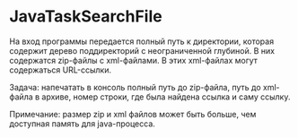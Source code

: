 # JavaTaskSearchFile

На вход программы передается полный путь к директории, которая содержит дерево поддиректорий с неограниченной глубиной. В них содержатся zip-файлы с xml-файлами. В этих xml-файлах могут содержаться URL-ссылки.

Задача: напечатать в консоль полный путь до zip-файла, путь до xml-файла в архиве, номер строки, где была найдена ссылка и саму ссылку.

Примечание: размер zip и xml файлов может быть больше, чем доступная память для java-процесса. 
